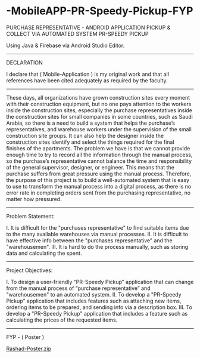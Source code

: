 # -MobileAPP-PR-Speedy-Pickup-FYP
PURCHASE REPRESENTATIVE - ANDROID APPLICATION  PICKUP & COLLECT VIA AUTOMATED SYSTEM PR-SPEEDY PICKUP

Using Java & Firebase via Android Studio Editor.

____

DECLARATION

I declare that ( Mobile-Application ) is my original work and that all references have been cited adequately as required by the faculty.

______________________________

These days, all organizations have grown construction sites every moment with their construction equipment, but no one pays attention to the workers inside the construction sites, especially the purchase representatives inside the construction sites for small companies in some countries, such as Saudi Arabia, so there is a need to build a system that helps the purchase’s representatives, and warehouse workers under the supervision of the small construction site groups. It can also help the designer inside the construction sites identify and select the things required for the final finishes of the apartments. The problem we have is that we cannot provide enough time to try to record all the information through the manual process, so the purchase’s representative cannot balance the time and responsibility of the general supervisor, designer, or engineer. This means that the purchase suffers from great pressure using the manual process. Therefore, the purpose of this project is to build a well-automated system that is easy to use to transform the manual process into a digital process, as there is no error rate in completing orders sent from the purchasing representative, no matter how pressured.

___________
Problem Statement:

I.	It is difficult for the "purchases representative" to find suitable items due to the many available warehouses via manual processes.
II.	It is difficult to have effective info between the "purchases representative" and the "warehousemen".
III.	It is hard to do the process manually, such as storing data and calculating the spent.
___________
Project Objectives:

I.	To design a user-friendly “PR-Speedy Pickup” application that can change from the manual process of “purchase representative” and "warehousemen" to an automated system.
II.	To develop a "PR-Speedy Pickup" application that includes features such as attaching new items, ordering items to be prepared, and sending info via a description box.
III.	To develop a "PR-Speedy Pickup" application that includes a feature such as calculating the prices of the requested items.

_________________________

FYP - ( Poster )

[Rashad-Poster.zip](https://github.com/RashCodes/-MobileAPP-PR-Speedy-Pickup-FYP-/files/10549215/Rashad-Poster.zip)

